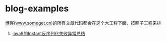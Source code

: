 # blog-examples
[博客](www.someget.cn)(www.someget.cn)的所有文章代码都会在这个大工程下面，按照子工程来排


1. [java8的Instant反序列化失败异常总结](http://www.somegetcn/java/2021/10/30/java-json01.html)